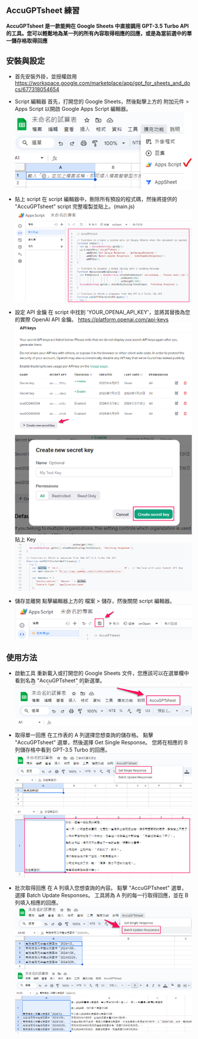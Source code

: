 ## AccuGPTsheet 練習

**AccuGPTsheet 是一款能夠在 Google Sheets 中直接調用 GPT-3.5 Turbo API 的工具。您可以輕鬆地為某一列的所有內容取得相應的回應，或是為當前選中的單一儲存格取得回應**

## 安裝與設定
- 首先安裝外掛，並授權啟用
https://workspace.google.com/marketplace/app/gpt_for_sheets_and_docs/677318054654
-   Script 編輯器 首先，打開您的 Google Sheets，然後點擊上方的 附加元件 > Apps Script 以開啟 Google Apps Script 編輯器。
![alt text](image.png)

-   貼上 script 在 script 編輯器中，刪除所有預設的程式碼，然後將提供的 "AccuGPTsheet" script 完整複製並貼上。(main.js)
![alt text](image-1.png)
-   設定 API 金鑰 在 script 中找到 'YOUR_OPENAI_API_KEY'，並將其替換為您的實際 OpenAI API 金鑰。
https://platform.openai.com/api-keys
![alt text](image-2.png)
![alt text](image-3.png)
貼上 Key
![alt text](image-4.png)

-   儲存並離開 點擊編輯器上方的 檔案 > 儲存，然後關閉 script 編輯器。
![alt text](image-5.png)

## 使用方法
-   啟動工具 重新載入或打開您的 Google Sheets 文件，您應該可以在選單欄中看到名為 "AccuGPTsheet" 的新選單。
![alt text](image-6.png)

-   取得單一回應 在工作表的 A 列選擇您想查詢的儲存格。 點擊 "AccuGPTsheet" 選單，然後選擇 Get Single Response。 您將在相應的 B 列儲存格中看到 GPT-3.5 Turbo 的回應。
![alt text](image-7.png)
![alt text](image-8.png)

-   批次取得回應 在 A 列填入您想查詢的內容。 點擊 "AccuGPTsheet" 選單，選擇 Batch Update Responses。 工具將為 A 列的每一行取得回應，並在 B 列填入相應的回應。
![alt text](image-11.png)
![alt text](image-10.png)


